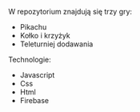 W repozytorium znajdują się trzy gry:
  - Pikachu
  - Kołko i krzyżyk
  - Teleturniej dodawania

Technologie:
  - Javascript
  - Css
  - Html
  - Firebase
 
